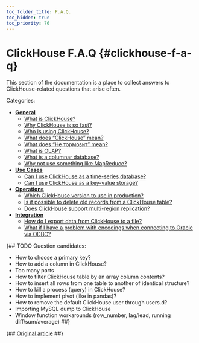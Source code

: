 ```yaml
---
toc_folder_title: F.A.Q.
toc_hidden: true
toc_priority: 76
---
```


# ClickHouse F.A.Q {#clickhouse-f-a-q}

This section of the documentation is a place to collect answers to ClickHouse-related questions that arise often.

Categories:

-   **[General](../faq/general/index.md)**
    -   [What is ClickHouse?](../index.md#what-is-clickhouse)
    -   [Why ClickHouse is so fast?](../faq/general/why-clickhouse-is-so-fast.md)
    -   [Who is using ClickHouse?](../faq/general/who-is-using-clickhouse.md)
    -   [What does “ClickHouse” mean?](../faq/general/dbms-naming.md)
    -   [What does “Не тормозит” mean?](../faq/general/ne-tormozit.md)
    -   [What is OLAP?](../faq/general/olap.md)
    -   [What is a columnar database?](../faq/general/columnar-database.md)
    -   [Why not use something like MapReduce?](../faq/general/mapreduce.md)
-   **[Use Cases](../faq/use-cases/index.md)**
    -   [Can I use ClickHouse as a time-series database?](../faq/use-cases/time-series.md)
    -   [Can I use ClickHouse as a key-value storage?](../faq/use-cases/key-value.md)
-   **[Operations](../faq/operations/index.md)**
    -   [Which ClickHouse version to use in production?](../faq/operations/production.md)
    -   [Is it possible to delete old records from a ClickHouse table?](../faq/operations/delete-old-data.md)
    -   [Does ClickHouse support multi-region replication?](../../faq/operations/multi-region-replication.md)
-   **[Integration](../faq/integration/index.md)**
    -   [How do I export data from ClickHouse to a file?](../faq/integration/file-export.md)
    -   [What if I have a problem with encodings when connecting to Oracle via ODBC?](../faq/integration/oracle-odbc.md)

{## TODO
Question candidates:
- How to choose a primary key?
- How to add a column in ClickHouse?
- Too many parts
- How to filter ClickHouse table by an array column contents?
- How to insert all rows from one table to another of identical structure?
- How to kill a process (query) in ClickHouse?
- How to implement pivot (like in pandas)?
- How to remove the default ClickHouse user through users.d?
- Importing MySQL dump to ClickHouse
- Window function workarounds (row_number, lag/lead, running diff/sum/average)
##}

{## [Original article](https://clickhouse.com/docs/en/faq) ##}
